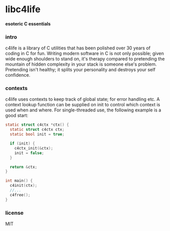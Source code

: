 # libc4life
#### esoteric C essentials

### intro
c4life is a library of C utilities that has been polished over 30 years of coding in C for fun. Writing modern software in C is not only possible; given wide enough shoulders to stand on, it's therapy compared to pretending the mountain of hidden complexity in your stack is someone else's problem. Pretending isn't healthy; it splits your personality and destroys your self confidence.

### contexts
c4life uses contexts to keep track of global state; for error handling etc. A context lookup function can be supplied on init to control which context is used when and where. For single-threaded use, the following example is a good start:

```C
static struct c4ctx *ctx() {
  static struct c4ctx ctx;
  static bool init = true;

  if (init) {
    c4ctx_init(&ctx);
    init = false;
  }

  return &ctx;
}

int main() {
  c4init(ctx);
  //...
  c4free();
}
```

### license
MIT